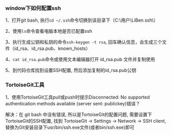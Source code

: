 ### window下如何配置ssh

1、打开git bash, 执行`cd ~/.ssh`命令切换到该目录下（C:\用户\LiBen\.ssh\）

2、使用`ls`命令查看电脑本地是否已配置ssh

3、执行生成公钥和私钥的命令`ssh-keygen -t rsa`, 回车确认信息，会生成三个文件（id_rsa、id_rsa.pub、known_hosts）

4、`cat id_rsa.pub`命令或使用文本编辑器打开 id_rsa.pub 文件并复制使用

5、到代码仓库找到设置SSH配置, 然后添加复制的id_rsa.pub公钥


### TortoiseGit工具

1、使用TortoiseGit工具pull或push时提示Disconnected: No supported authentication methods available (server sent: publickey)错误？

解决：在 git bash 中没有错误, 所以是TortoiseGit的配置问题, 需要设置下TortoiseGit的SSH配置, 找到 TortoiseGit -> Settings -> Network -> SSH client, 替换为Git安装目录下usr/bin/ssh.exe文件(或者bin/ssh.exe)即可

